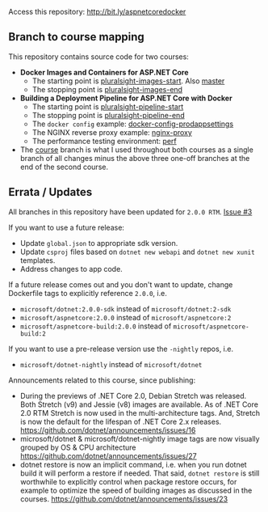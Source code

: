 Access this repository: http://bit.ly/aspnetcoredocker

## Branch to course mapping

This repository contains source code for two courses:
- **Docker Images and Containers for ASP.NET Core**
    - The starting point is [pluralsight-images-start](https://github.com/g0t4/aspnetcore-generator-api/tree/pluralsight-images-start). Also [master](https://github.com/g0t4/aspnetcore-generator-api/)
    - The stopping point is [pluralsight-images-end](https://github.com/g0t4/aspnetcore-generator-api/tree/pluralsight-images-end)
- **Building a Deployment Pipeline for ASP.NET Core with Docker**
    - The starting point is [pluralsight-pipeline-start](https://github.com/g0t4/aspnetcore-generator-api/tree/pluralsight-pipeline-start)
    - The stopping point is [pluralsight-pipeline-end](https://github.com/g0t4/aspnetcore-generator-api/tree/pluralsight-pipeline-end)
    - The `docker config` example: [docker-config-prodappsettings](https://github.com/g0t4/aspnetcore-generator-api/tree/docker-config-prodappsettings)
    - The NGINX reverse proxy example: [nginx-proxy](https://github.com/g0t4/aspnetcore-generator-api/tree/nginx-proxy)
    - The performance testing environment: [perf](https://github.com/g0t4/aspnetcore-generator-api/tree/perf)
- The [course](https://github.com/g0t4/aspnetcore-generator-api/tree/course) branch is what I used throughout both courses as a single branch of all changes minus the above three one-off branches at the end of the second course.

## Errata / Updates 

All branches in this repository have been updated for `2.0.0 RTM`. [Issue #3](https://github.com/g0t4/aspnetcore-generator-api/issues/3)

If you want to use a future release:
- Update `global.json` to appropriate sdk version.
- Update `csproj` files based on `dotnet new webapi` and `dotnet new xunit` templates.
- Address changes to app code. 

If a future release comes out and you don't want to update, change Dockerfile tags to explicitly reference `2.0.0`, i.e.
- `microsoft/dotnet:2.0.0-sdk` instead of `microsoft/dotnet:2-sdk`
- `microsoft/aspnetcore:2.0.0` instead of `microsoft/aspnetcore:2`
- `microsoft/aspnetcore-build:2.0.0` instead of `microsoft/aspnetcore-build:2`

If you want to use a pre-release version use the `-nightly` repos, i.e. 
- `microsoft/dotnet-nightly` instead of `microsoft/dotnet`

Announcements related to this course, since publishing: 
- During the previews of .NET Core 2.0, Debian Stretch was released. Both Stretch (v9) and Jessie (v8) images are available. As of .NET Core 2.0 RTM Stretch is now used in the multi-architecture tags. And, Stretch is now the default for the lifespan of .NET Core 2.x releases. https://github.com/dotnet/announcements/issues/16
- microsoft/dotnet & microsoft/dotnet-nightly image tags are now visually grouped by OS & CPU architecture https://github.com/dotnet/announcements/issues/27
- dotnet restore is now an implicit command, i.e. when you run dotnet build it will perform a restore if needed. That said, `dotnet restore` is still worthwhile to explicitly control when package restore occurs, for example to optimize the speed of building images as discussed in the courses. https://github.com/dotnet/announcements/issues/23

